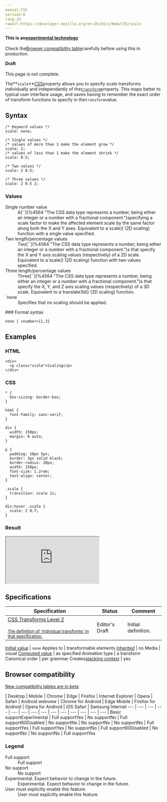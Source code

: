 ```yaml
---
manual:CSS
version:0
lang:zh
rawUrl:https://developer.mozilla.org/en-US/docs/Web/CSS/scale
---
```






**This is an[experimental technology](%3404 "")**<br></br>Check the[Browser compatibility table](%35815 "")carefully before using this in production.




**Draft**<br></br>This page is not complete.





The**`scale`**[CSS](%427 "")property allows you to specify scale transforms individually and independantly of the[`transform`](%6321 "The transform CSS property lets you rotate, scale, skew, or translate a given element. This is achieved by modifying the coordinate space of the CSS visual formatting model.")property. This maps better to typical user interface usage, and saves having to remember the exact order of transform functions to specify in the`transform`value.


## Syntax<a name="Syntax"></a>

```
/* Keyword values */
scale: none;

/* Single values */
/* values of more than 1 make the element grow */
scale: 2;
/* values of less than 1 make the element shrink */
scale: 0.5;

/* Two values */
scale: 2 0.5;

/* Three values */
scale: 2 0.5 2;
```





### Values<a name="Values"></a>
<dl><dt id=''>Single number value</dt><dd>A[`<number>`](%4564 "The <number> CSS data type represents a number, being either an integer or a number with a fractional component.")specifying a scale factor to make the affected element scale by the same factor along both the X and Y axes. Equivalent to a`scale()`(2D scaling) function with a single value specified.</dd><dt id=''>Two length/percentage values</dt><dd>Two[`<number>`](%4564 "The <number> CSS data type represents a number, being either an integer or a number with a fractional component.")s that specify the X and Y axis scaling values (respectively) of a 2D scale. Equivalent to a`scale()`(2D scaling) function with two values specified.</dd><dt id=''>Three length/percentage values</dt><dd>Three[`<number>`](%4564 "The <number> CSS data type represents a number, being either an integer or a number with a fractional component.")s that specify the X, Y, and Z axis scaling values (respectively) of a 3D scale. Equivalent to a`translate3d()`(3D scaling) function.</dd><dt id='none'>`none`</dt><dd>Specifies that no scaling should be applied.</dd></dl>
### Formal syntax<a name="Formal_syntax"></a>

```
none | <number>{1,3}
```

## Examples<a name="Examples"></a>

### HTML<a name="HTML"></a>

```
<div>
  <p class="scale">Scaling</p>
</div>
```

### CSS<a name="CSS"></a>

```
* {
  box-sizing: border-box;
}

html {
  font-family: sans-serif;
}

div {
  width: 150px;
  margin: 0 auto;
}

p {
  padding: 10px 5px;
  border: 3px solid black;
  border-radius: 20px;
  width: 150px;
  font-size: 1.2rem;
  text-align: center;
}

.scale {
  transition: scale 1s;
}

div:hover .scale {
  scale: 2 0.7;
}
```

### Result<a name="Result"></a>


<iframe src='https://mdn.mozillademos.org/en-US/docs/Web/CSS/scale$samples/Examples?revision=1378138' width='null' height='null'></iframe>



## Specifications<a name="Specifications"></a>

Specification | Status | Comment 
 ---  |  ---  |  ---  | 
[CSS Transforms Level 2<br></br><small>The definition of &#39;individual transforms&#39; in that specification.</small>](%31841 "") | Editor&#39;s Draft | Initial definition. 


[Initial value](%28552 "") | `none` 
Applies to | transformable elements 
[Inherited](%28555 "") | no 
Media | visual 
[Computed value](%28556 "") | as specified 
Animation type | a transform 
Canonical order | per grammar 
Creates[stacking context](%30922 "") | yes 


## Browser compatibility<a name="Browser_compatibility"></a>
[New compatibility tables are in beta<i></i>](%3360 "")

 | <abbr>Desktop<i></i></abbr> | <abbr>Mobile<i></i></abbr> 
 | <abbr>Chrome<i></i></abbr> | <abbr>Edge<i></i></abbr> | <abbr>Firefox<i></i></abbr> | <abbr>Internet Explorer<i></i></abbr> | <abbr>Opera<i></i></abbr> | <abbr>Safari<i></i></abbr> | <abbr>Android webview<i></i></abbr> | <abbr>Chrome for Android<i></i></abbr> | <abbr>Edge Mobile<i></i></abbr> | <abbr>Firefox for Android<i></i></abbr> | <abbr>Opera for Android<i></i></abbr> | <abbr>iOS Safari<i></i></abbr> | <abbr>Samsung Internet<i></i></abbr> 
 ---  |  ---  |  ---  |  ---  |  ---  |  ---  |  ---  |  ---  |  ---  |  ---  |  ---  |  ---  |  ---  |  ---  | 
Basic support<abbr>Experimental<i></i></abbr> | <abbr>Full support</abbr>Yes | <abbr>No support</abbr>No | <abbr>Full support</abbr>60<abbr>Disabled<i></i></abbr> | <abbr>No support</abbr>No | <abbr>No support</abbr>No | <abbr>No support</abbr>No | <abbr>Full support</abbr>Yes | <abbr>Full support</abbr>Yes | <abbr>No support</abbr>No | <abbr>Full support</abbr>60<abbr>Disabled<i></i></abbr> | <abbr>No support</abbr>No | <abbr>No support</abbr>No | <abbr>Full support</abbr>Yes 


### Legend<a name="Legend"></a>
<dl><dt id=''><abbr>Full support</abbr></dt><dd>Full support</dd><dt id=''><abbr>No support</abbr></dt><dd>No support</dd><dt id=''><abbr>Experimental. Expect behavior to change in the future.<i></i></abbr></dt><dd>Experimental. Expect behavior to change in the future.</dd><dt id=''><abbr>User must explicitly enable this feature.<i></i></abbr></dt><dd>User must explicitly enable this feature.</dd></dl>



